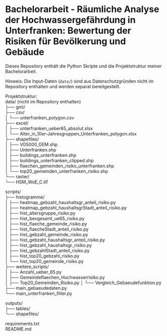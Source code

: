 # Bachelorarbeit - Räumliche Analyse der Hochwassergefährdung in Unterfranken: Bewertung der Risiken für Bevölkerung und Gebäude

Dieses Repository enthält die Python Skripte und die Projektstruktur meiner Bachelorarbeit.

Hinweis: Die Input-Daten (`data/`) sind aus Datenschutzgründen nicht im Repository enthalten und werden separat bereitgestellt.

Projektstruktur:  
data/ (nicht im Repository enthalten)  
├── gml/  
├── csv/  
│ └── unterfranken_polygon.csv  
├── excel/  
│ ├── unterfranken_ueber65_absolut.xlsx  
│ └── Alter_in_10er-Jahresgruppen_Unterfranken_polygon.xlsx  
├── shapefiles/  
│ ├── VG5000_GEM.shp  
│ ├── Unterfranken.shp  
│ ├── buildings_unterfranken.shp  
│ ├── buildings_unterfranken_clipped.shp  
│ ├── flaechen_gemeinden_risiko_unterfranken.shp  
│ └── top20_gemeinden_unterfranken_risiko.shp  
└── raster/  
└── HSM_WoE_C.tif  

scripts/  
├── histogramme/  
│ ├── heatmap_gebzahl_haushaltsgr_anteil_risiko.py  
│ ├── heatmap_gebzahl_haushaltsgrStadt_anteil_risiko.py  
│ ├── hist_altersgruppe_risiko.py  
│ ├── hist_bevgesamt_ue65_risiko.py  
│ ├── hist_flaeche_gemeinde_risiko.py  
│ ├── hist_flaecheStadt_anteil_risiko.py  
│ ├── hist_gebzahl_gemeinde_risiko.py  
│ ├── hist_gebzahl_haushaltsgr_anteil_risiko.py  
│ ├── hist_gebzahl_haushaltsgr_risiko.py  
│ ├── hist_gebzahlStadt_anteil_risiko.py  
│ ├── hist_top20_gebzahl_risiko.py  
│ └── hist_top20_gemeinde_risiko.py  
├── weitere_scripts/  
│ ├── Anzahl_ueber_65.py  
│ ├── Gemeindeflaechen_Hochwasserrisiko.py  
│ ├── Top20_Gemeinden_Risiko.py 
│ └── Vergleich_Gebaeudefunktion.py  
├── main_gebaeudedaten.py  
└── main_unterfranken_filter.py  

outputs/  
├── tables/  
└── shapefiles/  

requirements.txt  
README.md  
